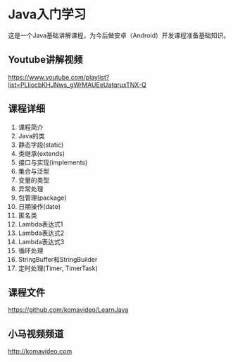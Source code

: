 Java入门学习
=============

这是一个Java基础讲解课程，为今后做安卓（Android）开发课程准备基础知识。

## Youtube讲解视频

https://www.youtube.com/playlist?list=PLliocbKHJNws_gWrMAUEeUatqruxTNX-Q

## 课程详细

01. 课程简介
02. Java的类
03. 静态字段(static)
04. 类继承(extends)
05. 接口与实现(implements)
06. 集合与泛型
07. 变量的类型
08. 异常处理
09. 包管理(package)
10. 日期操作(date)
11. 匿名类
12. Lambda表达式1
13. Lambda表达式2
14. Lambda表达式3
15. 循环处理
16. StringBuffer和StringBuilder
17. 定时处理(Timer, TimerTask)

## 课程文件

https://github.com/komavideo/LearnJava

## 小马视频频道

http://komavideo.com
